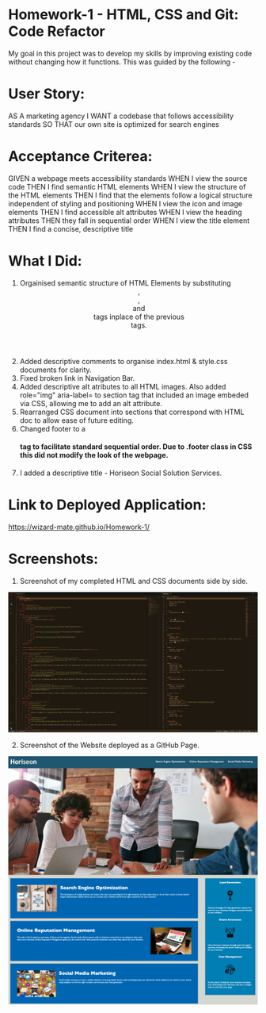 # Homework-1 - HTML, CSS and Git: Code Refactor

My goal in this project was to develop my skills by improving existing code without changing how it functions. This was guided by the following - 

# User Story:

AS A marketing agency
I WANT a codebase that follows accessibility standards
SO THAT our own site is optimized for search engines

# Acceptance Criterea:

GIVEN a webpage meets accessibility standards
WHEN I view the source code
THEN I find semantic HTML elements
WHEN I view the structure of the HTML elements
THEN I find that the elements follow a logical structure independent of styling and positioning
WHEN I view the icon and image elements
THEN I find accessible alt attributes
WHEN I view the heading attributes
THEN they fall in sequential order
WHEN I view the title element
THEN I find a concise, descriptive title

# What I Did:

1. Orgainised semantic structure of HTML Elements by substituting <header>, <section>, <article> and <footer> tags inplace of the previous <div> tags.
2.  Added descriptive comments to organise index.html & style.css documents for clarity.
3. Fixed broken link in Navigation Bar.
4. Added descriptive alt atributes to all HTML images. Also added role="img" aria-label= to section tag that included an image embeded via CSS, allowing me to add an alt attribute.
5. Rearranged CSS document into sections that correspond with HTML doc to allow ease of future editing.
6. Changed footer to a <h4> tag to facilitate standard sequential order. Due to .footer class in CSS this did not modify the look of the webpage.
7. I added a descriptive title - Horiseon Social Solution Services.

# Link to Deployed Application:

https://wizard-mate.github.io/Homework-1/

# Screenshots:

1. Screenshot of my completed HTML and CSS documents side by side.

![Screenshot of my completed HTML and CSS documents side by side.](/assets/images/HTML-CSS-Image.png?raw=true "HTML CSS")

2. Screenshot of the Website deployed as a GitHub Page.

![Screenshot of the Website deployed as a GitHub Page.](/assets/images/Deployed-Website.png?raw=true "Deployed")
